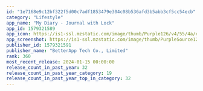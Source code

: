 ```yaml
---
id: "1e7168e9c12bf322f5d00c7adf1853479e304c08b536afd3b5abb3cf5cc54ecb"
category: "Lifestyle"
app_name: "My Diary - Journal with Lock"
app_id: 1579321589
app_icon: https://is1-ssl.mzstatic.com/image/thumb/Purple126/v4/55/4a/e7/554ae719-262b-4770-aea6-01bcace95a74/AppIcon-0-0-1x_U007emarketing-0-7-0-0-sRGB-85-220.png/1024x1024bb.png
app_screenshot: https://is1-ssl.mzstatic.com/image/thumb/PurpleSource126/v4/96/f0/0d/96f00d3d-dfd3-7dd7-e894-dab2cca60930/132148ff-44a1-46b7-a5d0-30fec5e3336e_en_6.5_1284x2778_1.png/1284x2778bb.png
publisher_id: 1579321591
publisher_name: "BetterApp Tech Co., Limited"
rank: 360
most_recent_release: 2024-01-15 00:00:00
release_count_in_past_year: 32
release_count_in_past_year_category: 19
release_count_in_past_year_top_in_category: 32
---
```

